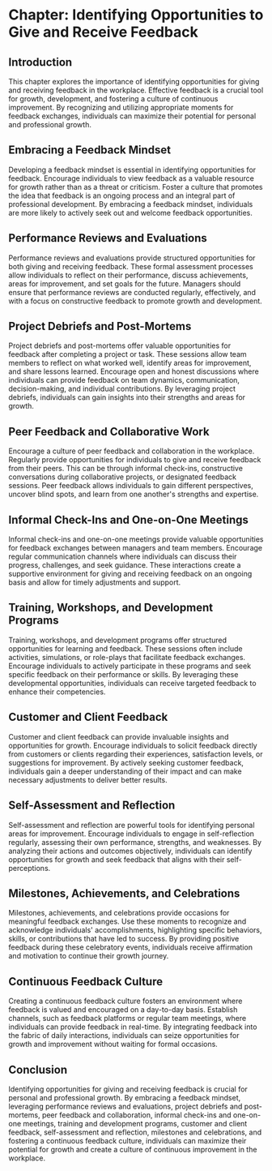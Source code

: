 Chapter: Identifying Opportunities to Give and Receive Feedback
===============================================================

Introduction
------------

This chapter explores the importance of identifying opportunities for giving and receiving feedback in the workplace. Effective feedback is a crucial tool for growth, development, and fostering a culture of continuous improvement. By recognizing and utilizing appropriate moments for feedback exchanges, individuals can maximize their potential for personal and professional growth.

Embracing a Feedback Mindset
----------------------------

Developing a feedback mindset is essential in identifying opportunities for feedback. Encourage individuals to view feedback as a valuable resource for growth rather than as a threat or criticism. Foster a culture that promotes the idea that feedback is an ongoing process and an integral part of professional development. By embracing a feedback mindset, individuals are more likely to actively seek out and welcome feedback opportunities.

Performance Reviews and Evaluations
-----------------------------------

Performance reviews and evaluations provide structured opportunities for both giving and receiving feedback. These formal assessment processes allow individuals to reflect on their performance, discuss achievements, areas for improvement, and set goals for the future. Managers should ensure that performance reviews are conducted regularly, effectively, and with a focus on constructive feedback to promote growth and development.

Project Debriefs and Post-Mortems
---------------------------------

Project debriefs and post-mortems offer valuable opportunities for feedback after completing a project or task. These sessions allow team members to reflect on what worked well, identify areas for improvement, and share lessons learned. Encourage open and honest discussions where individuals can provide feedback on team dynamics, communication, decision-making, and individual contributions. By leveraging project debriefs, individuals can gain insights into their strengths and areas for growth.

Peer Feedback and Collaborative Work
------------------------------------

Encourage a culture of peer feedback and collaboration in the workplace. Regularly provide opportunities for individuals to give and receive feedback from their peers. This can be through informal check-ins, constructive conversations during collaborative projects, or designated feedback sessions. Peer feedback allows individuals to gain different perspectives, uncover blind spots, and learn from one another's strengths and expertise.

Informal Check-Ins and One-on-One Meetings
------------------------------------------

Informal check-ins and one-on-one meetings provide valuable opportunities for feedback exchanges between managers and team members. Encourage regular communication channels where individuals can discuss their progress, challenges, and seek guidance. These interactions create a supportive environment for giving and receiving feedback on an ongoing basis and allow for timely adjustments and support.

Training, Workshops, and Development Programs
---------------------------------------------

Training, workshops, and development programs offer structured opportunities for learning and feedback. These sessions often include activities, simulations, or role-plays that facilitate feedback exchanges. Encourage individuals to actively participate in these programs and seek specific feedback on their performance or skills. By leveraging these developmental opportunities, individuals can receive targeted feedback to enhance their competencies.

Customer and Client Feedback
----------------------------

Customer and client feedback can provide invaluable insights and opportunities for growth. Encourage individuals to solicit feedback directly from customers or clients regarding their experiences, satisfaction levels, or suggestions for improvement. By actively seeking customer feedback, individuals gain a deeper understanding of their impact and can make necessary adjustments to deliver better results.

Self-Assessment and Reflection
------------------------------

Self-assessment and reflection are powerful tools for identifying personal areas for improvement. Encourage individuals to engage in self-reflection regularly, assessing their own performance, strengths, and weaknesses. By analyzing their actions and outcomes objectively, individuals can identify opportunities for growth and seek feedback that aligns with their self-perceptions.

Milestones, Achievements, and Celebrations
------------------------------------------

Milestones, achievements, and celebrations provide occasions for meaningful feedback exchanges. Use these moments to recognize and acknowledge individuals' accomplishments, highlighting specific behaviors, skills, or contributions that have led to success. By providing positive feedback during these celebratory events, individuals receive affirmation and motivation to continue their growth journey.

Continuous Feedback Culture
---------------------------

Creating a continuous feedback culture fosters an environment where feedback is valued and encouraged on a day-to-day basis. Establish channels, such as feedback platforms or regular team meetings, where individuals can provide feedback in real-time. By integrating feedback into the fabric of daily interactions, individuals can seize opportunities for growth and improvement without waiting for formal occasions.

Conclusion
----------

Identifying opportunities for giving and receiving feedback is crucial for personal and professional growth. By embracing a feedback mindset, leveraging performance reviews and evaluations, project debriefs and post-mortems, peer feedback and collaboration, informal check-ins and one-on-one meetings, training and development programs, customer and client feedback, self-assessment and reflection, milestones and celebrations, and fostering a continuous feedback culture, individuals can maximize their potential for growth and create a culture of continuous improvement in the workplace.
